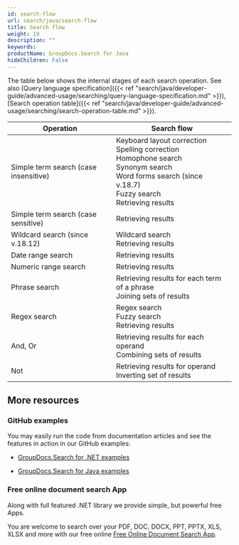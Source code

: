```yaml
---
id: search-flow
url: search/java/search-flow
title: Search flow
weight: 19
description: ""
keywords: 
productName: GroupDocs.Search for Java
hideChildren: False
---
```

The table below shows the internal stages of each search operation. See also [Query language specification]({{< ref "search/java/developer-guide/advanced-usage/searching/query-language-specification.md" >}}), [Search operation table]({{< ref "search/java/developer-guide/advanced-usage/searching/search-operation-table.md" >}}).

| Operation | Search flow |
| --- | --- |
| Simple term search (case insensitive) | Keyboard layout correction<br/>Spelling correction<br/>Homophone search<br/>Synonym search<br/>Word forms search (since v.18.7)<br/>Fuzzy search<br/>Retrieving results |
| Simple term search (case sensitive) | Retrieving results |
| Wildcard search (since v.18.12) | Wildcard search<br/>Retrieving results |
| Date range search | Retrieving results |
| Numeric range search | Retrieving results |
| Phrase search | Retrieving results for each term of a phrase<br/>Joining sets of results |
| Regex search | Regex search<br/>Fuzzy search<br/>Retrieving results |
| And, Or | Retrieving results for each operand<br/>Combining sets of results |
| Not | Retrieving results for operand<br/>Inverting set of results |

## More resources

### GitHub examples

You may easily run the code from documentation articles and see the features in action in our GitHub examples:

*   [GroupDocs.Search for .NET examples](https://github.com/groupdocs-search/GroupDocs.Search-for-.NET)
    
*   [GroupDocs.Search for Java examples](https://github.com/groupdocs-search/GroupDocs.Search-for-Java)
    

### Free online document search App

Along with full featured .NET library we provide simple, but powerful free Apps.

You are welcome to search over your PDF, DOC, DOCX, PPT, PPTX, XLS, XLSX and more with our free online [Free Online Document Search App](https://products.groupdocs.app/search).
